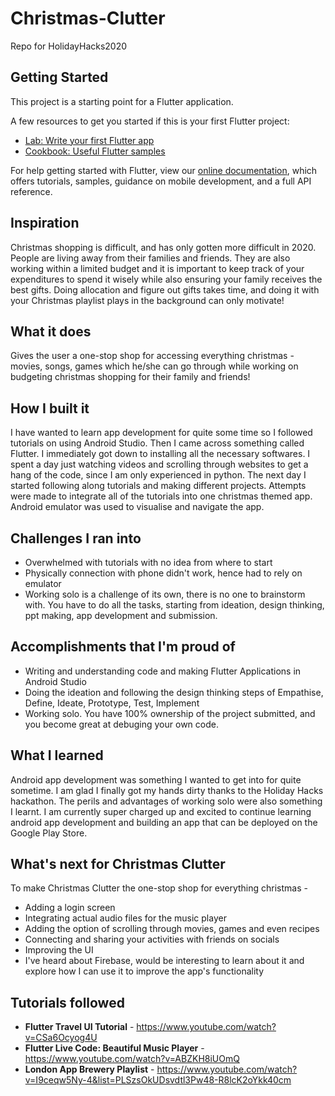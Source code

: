 # Christmas-Clutter
Repo for HolidayHacks2020

## Getting Started

This project is a starting point for a Flutter application.

A few resources to get you started if this is your first Flutter project:

- [Lab: Write your first Flutter app](https://flutter.dev/docs/get-started/codelab)
- [Cookbook: Useful Flutter samples](https://flutter.dev/docs/cookbook)

For help getting started with Flutter, view our
[online documentation](https://flutter.dev/docs), which offers tutorials,
samples, guidance on mobile development, and a full API reference.

## Inspiration
Christmas shopping is difficult, and has only gotten more difficult in 2020. People are living away from their families and friends. They are also working within a limited budget and it is important to keep track of your expenditures to spend it wisely while also ensuring your family receives the best gifts. Doing allocation and figure out gifts takes time, and doing it with your Christmas playlist plays in the background can only motivate!

## What it does
Gives the user a one-stop shop for accessing everything christmas - movies, songs, games which he/she can go through while working on budgeting christmas shopping for their family and friends!

## How I built it
I have wanted to learn app development for quite some time so I followed tutorials on using Android Studio. Then I came across something called Flutter. I immediately got down to installing all the necessary softwares. I spent a day just watching videos and scrolling through websites to get a hang of the code, since I am only experienced in python. The next day I started following along tutorials and making different projects. Attempts were made to integrate all of the tutorials into one christmas themed app. Android emulator was used to visualise and navigate the app.

## Challenges I ran into
- Overwhelmed with tutorials with no idea from where to start
- Physically connection with phone didn't work, hence had to rely on emulator
- Working solo is a challenge of its own, there is no one to brainstorm with. You have to do all the tasks, starting from ideation, design thinking, ppt making, app development and submission. 

## Accomplishments that I'm proud of
- Writing and understanding code and making Flutter Applications in Android Studio
- Doing the ideation and following the design thinking steps of Empathise, Define, Ideate, Prototype, Test, Implement
- Working solo. You have 100% ownership of the project submitted, and you become great at debuging your own code.

## What I learned
Android app development was something I wanted to get into for quite sometime. I am glad I finally got my hands dirty thanks to the Holiday Hacks hackathon. The perils and advantages of working solo were also something I learnt. I am currently super charged up and excited to continue learning android app development and building an app that can be deployed on the Google Play Store.
 
## What's next for Christmas Clutter
To make Christmas Clutter the one-stop shop for everything christmas -
* Adding a login screen
* Integrating actual audio files for  the music player 
* Adding the option of scrolling through movies, games and even recipes
* Connecting and sharing your activities with friends on socials
* Improving the UI 
* I've heard about Firebase, would be interesting to learn about it and explore how I can use it to improve the app's functionality

## Tutorials followed
* __Flutter Travel UI Tutorial__ - https://www.youtube.com/watch?v=CSa6Ocyog4U
* __Flutter Live Code: Beautiful Music Player__ - https://www.youtube.com/watch?v=ABZKH8iUOmQ
* __London App Brewery Playlist__ - https://www.youtube.com/watch?v=I9ceqw5Ny-4&list=PLSzsOkUDsvdtl3Pw48-R8lcK2oYkk40cm
